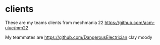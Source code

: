 # clients

These are my teams clients from mechmania 22 https://github.com/acm-uiuc/mm22

My teammates are 
https://github.com/DangerousElectrician
clay moody
